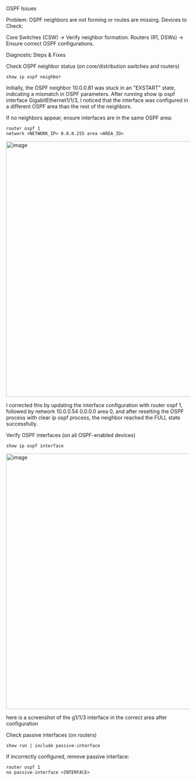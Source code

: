 OSPF Issues

Problem: OSPF neighbors are not forming or routes are missing.
Devices to Check:

  Core Switches (CSW) → Verify neighbor formation.
  Routers (R1, DSWs) → Ensure correct OSPF configurations.

Diagnostic Steps & Fixes

  Check OSPF neighbor status (on core/distribution switches and routers)

    show ip ospf neighbor

  Initially, the OSPF neighbor 10.0.0.81 was stuck in an "EXSTART" state, indicating a mismatch in OSPF parameters. After running show ip ospf interface GigabitEthernet1/1/3, I noticed that the interface was configured in a different OSPF area than the rest of the neighbors. 
  
  If no neighbors appear, ensure interfaces are in the same OSPF area:

    router ospf 1
    network <NETWORK_IP> 0.0.0.255 area <AREA_ID>

  <img width="699" alt="image" src="https://github.com/user-attachments/assets/83f64f42-1d0a-49e1-a7e2-05c79edded1c" />

  I corrected this by updating the interface configuration with router ospf 1, followed by network 10.0.0.54 0.0.0.0 area 0, and after resetting the OSPF process with clear ip ospf process, the neighbor reached the FULL state successfully.
  


Verify OSPF interfaces (on all OSPF-enabled devices)

    show ip ospf interface

<img width="699" alt="image" src="https://github.com/user-attachments/assets/49fb1fdb-e20b-499f-8008-fbc48f0b843f" />

here is a screenshot of the g1/1/3 interface in the correct area after configuration


Check passive interfaces (on routers)

    show run | include passive-interface

  If incorrectly configured, remove passive interface:

    router ospf 1
    no passive-interface <INTERFACE>
